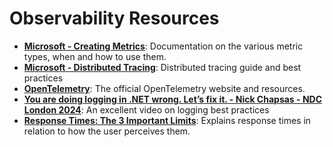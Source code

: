 # Observability Resources

- **[Microsoft - Creating Metrics](https://learn.microsoft.com/en-us/dotnet/core/diagnostics/metrics-instrumentation)**: Documentation on the various metric types, when and how to use them.
- **[Microsoft - Distributed Tracing](https://learn.microsoft.com/en-us/dotnet/core/diagnostics/distributed-tracing-instrumentation-walkthroughs)**: Distributed tracing guide and best practices
- **[OpenTelemetry](https://opentelemetry.io/)**: The official OpenTelemetry website and resources.
- **[You are doing logging in .NET wrong. Let’s fix it. - Nick Chapsas - NDC London 2024](https://www.youtube.com/watch?v=d1ODcHi5AI4)**: An excellent video on logging best practices
- **[Response Times: The 3 Important Limits](https://www.nngroup.com/articles/response-times-3-important-limits/)**: Explains response times in relation to how the user perceives them.
